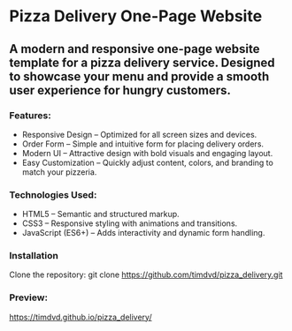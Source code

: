 # Pizza Delivery One-Page Website
## A modern and responsive one-page website template for a pizza delivery service. Designed to showcase your menu and provide a smooth user experience for hungry customers.

### Features:
 - Responsive Design – Optimized for all screen sizes and devices.
 - Order Form – Simple and intuitive form for placing delivery orders.
 - Modern UI – Attractive design with bold visuals and engaging layout.
 - Easy Customization – Quickly adjust content, colors, and branding to match your pizzeria.
   
### Technologies Used:
 - HTML5 – Semantic and structured markup.
 - CSS3 – Responsive styling with animations and transitions.
 - JavaScript (ES6+) – Adds interactivity and dynamic form handling.

### Installation
Clone the repository:  git clone https://github.com/timdvd/pizza_delivery.git

### Preview:
https://timdvd.github.io/pizza_delivery/
